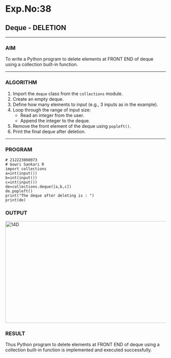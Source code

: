 # Exp.No:38  
## Deque - DELETION

---

### AIM  
To write a Python program to delete elements at FRONT END of deque using a collection built-in function.

---

### ALGORITHM  

1. Import the `deque` class from the `collections` module.  
2. Create an empty deque.  
3. Define how many elements to input (e.g., 3 inputs as in the example).  
4. Loop through the range of input size:  
   - Read an integer from the user.  
   - Append the integer to the deque.  
5. Remove the front element of the deque using `popleft()`.  
6. Print the final deque after deletion.  

---

### PROGRAM  

```
# 212223060073
# Gowri Sankari R
import collections
a=int(input())
b=int(input())
c=int(input())
de=collections.deque([a,b,c])
de.popleft()
print("The deque after deleting is : ")
print(de)
```

### OUTPUT
<img width="1179" height="320" alt="14D" src="https://github.com/user-attachments/assets/248e0522-25da-45ae-9d1c-958da9ec50e9" />


### RESULT
Thus Python program to delete elements at FRONT END of deque using a collection built-in function is implemented and executed successfully.
